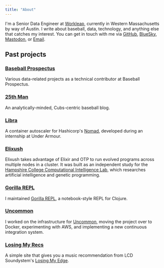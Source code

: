 ```yaml
---
title: "About"
---
```


I'm a Senior Data Engineer at [Workleap](https://workleap.com), currently in Western Massachusetts by way of Austin. I write about baseball, data, technology, and anything else that catches my interest. You can get in touch with me via [GitHub](https://github.com/benfb), [BlueSky](https://bsky.app/profile/benfb.bsky.social), [Mastodon](https://mastodon.social/@benfb), or [Email](mailto://bennettbailey@gmail.com).

## Past projects
### [Baseball Prospectus](https://www.baseballprospectus.com)
Various data-related projects as a technical contributor at Baseball Prospectus.

### [25th Man](https://25thman.com)
An analytically-minded, Cubs-centric baseball blog.

### [Libra](https://github.com/underarmour/libra)
A container autoscaler for Hashicorp's [Nomad](https://www.nomadproject.io), developed during an internship at Under Armour.

### [Elixush](https://github.com/benfb/elixush)
Elixush takes advantage of Elixir and OTP to run evolved programs across multiple nodes in a cluster. It was built as an independent study for the [Hampshire College Computational Intelligence Lab](http://sites.hampshire.edu/ci-lab/), which researches artificial intelligence and genetic programming.

### [Gorilla REPL](https://github.com/JonyEpsilon/gorilla-repl)
I maintained [Gorilla REPL](https://github.com/JonyEpsilon/gorilla-repl), a notebook-style REPL for Clojure.

### [Uncommon](https://bb.place/uncommon/)
I worked on the infrastructure for [Uncommon](https://bb.place/uncommon/), moving the project over to Docker, experimenting with AWS, and implementing a new continuous integration system.

### [Losing My Recs](https://losingmyrecs.benb.dev)
A simple site that gives you a music recommendation from LCD Soundystem's [Losing My Edge](https://www.youtube.com/watch?v=6xG4oFny2Pk).
